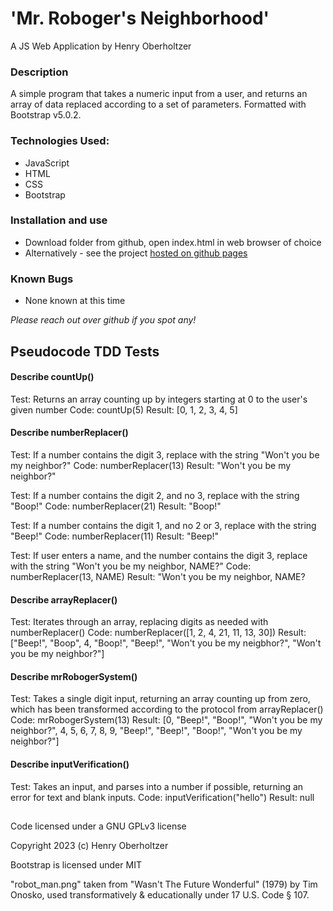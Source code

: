# 'Mr. Roboger's Neighborhood'

A JS Web Application by Henry Oberholtzer

### Description

A simple program that takes a numeric input from a user, and returns an array of data replaced according to a set of parameters. Formatted with Bootstrap v5.0.2.

### Technologies Used:

* JavaScript
* HTML
* CSS
* Bootstrap


### Installation and use

* Download folder from github, open index.html in web browser of choice
* Alternatively - see the project [hosted on github pages](https://henry-oberholtzer.github.io/mr-roboger/)

### Known Bugs

* None known at this time

_Please reach out over github if you spot any!_

## Pseudocode TDD Tests

#### Describe countUp()
Test: Returns an array counting up by integers starting at 0 to the user's given number
Code: countUp(5)
Result: [0, 1, 2, 3, 4, 5]

#### Describe numberReplacer()
Test: If a number contains the digit 3, replace with the string "Won't you be my neighbor?"
Code: numberReplacer(13)
Result: "Won't you be my neighbor?"

Test: If a number contains the digit 2, and no 3, replace with the string "Boop!"
Code: numberReplacer(21)
Result: "Boop!"

Test: If a number contains the digit 1, and no 2 or 3, replace with the string "Beep!"
Code: numberReplacer(11)
Result: "Beep!"

Test: If user enters a name, and the number contains the digit 3, replace with the string "Won't you be my neighbor, NAME?"
Code: numberReplacer(13, NAME)
Result: "Won't you be my neighbor, NAME?

#### Describe arrayReplacer()
Test: Iterates through an array, replacing digits as needed with numberReplacer()
Code: numberReplacer([1, 2, 4, 21, 11, 13, 30])
Result: ["Beep!", "Boop", 4, "Boop!", "Beep!", "Won't you be my neigbhor?", "Won't you be my neighbor?"]

#### Describe mrRobogerSystem()
Test: Takes a single digit input, returning an array counting up from zero, which has been transformed according to the protocol from arrayReplacer()
Code: mrRobogerSystem(13)
Result: [0, "Beep!", "Boop!", "Won't you be my neighbor?", 4, 5, 6, 7, 8, 9, "Beep!", "Beep!", "Boop!", "Won't you be my neighbor?"]

#### Describe inputVerification()
Test: Takes an input, and parses into a number if possible, returning an error for text and blank inputs.
Code: inputVerification("hello")
Result: null

##

Code licensed under a GNU GPLv3 license

Copyright 2023 (c) Henry Oberholtzer

Bootstrap is licensed under MIT

"robot_man.png" taken from "Wasn't The Future Wonderful" (1979) by Tim Onosko, used transformatively & educationally under 17 U.S. Code § 107.
